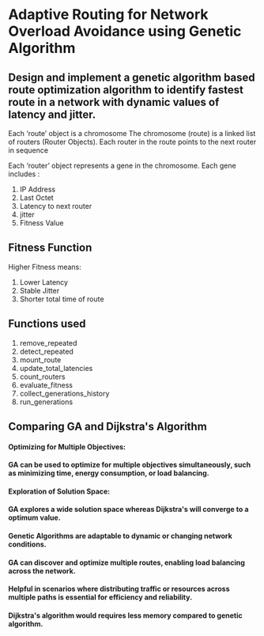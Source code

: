 # Adaptive Routing for Network Overload Avoidance using Genetic Algorithm

## Design and implement a genetic algorithm based route optimization algorithm to identify fastest route in a network with dynamic values of latency and jitter.

Each ‘route’ object is a chromosome
The chromosome (route) is a linked list of routers (Router Objects). 
Each router in the route points to the next router in sequence

Each ‘router’ object represents a gene in the chromosome. 
Each gene includes : 
1. IP Address 
2. Last Octet
3. Latency to next router
4. jitter
5. Fitness Value

## Fitness Function 

Higher Fitness means: 

1. Lower Latency
2. Stable Jitter
3. Shorter total time of route


## Functions used 

1. remove_repeated 
2. detect_repeated
3. mount_route
4. update_total_latencies
5. count_routers
6. evaluate_fitness
7. collect_generations_history
8. run_generations

## Comparing GA and Dijkstra's Algorithm 

#### Optimizing for Multiple Objectives:
#### GA can be used to optimize for multiple objectives simultaneously, such as minimizing time, energy consumption, or load balancing.

#### Exploration of Solution Space:
#### GA explores a wide solution space whereas  Dijkstra's will converge to a optimum value. 

#### Genetic Algorithms are adaptable to dynamic or changing network conditions. 
 
#### GA can discover and optimize multiple routes, enabling load balancing across the network.
#### Helpful in scenarios where distributing traffic or resources across multiple paths is essential for efficiency and reliability.

#### Dijkstra's algorithm would requires less memory compared to genetic algorithm.

